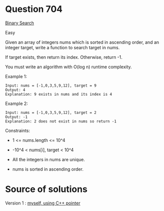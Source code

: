 # Question 704

[Binary Search](https://leetcode.com/problems/binary-search/)

Easy

Given an array of integers nums which is sorted in ascending order, and an integer target, write a function to search target in nums.

If target exists, then return its index. Otherwise, return -1.

You must write an algorithm with O(log n) runtime complexity.

Example 1:

```
Input: nums = [-1,0,3,5,9,12], target = 9
Output: 4
Explanation: 9 exists in nums and its index is 4

```

Example 2:

```
Input: nums = [-1,0,3,5,9,12], target = 2
Output: -1
Explanation: 2 does not exist in nums so return -1

```

Constraints:

- 1 <= nums.length <= 10^4

- -10^4 < nums[i], target < 10^4

- All the integers in nums are unique.

- nums is sorted in ascending order.

# Source of solutions

Version 1 : [myself, using C++ pointer](704_trial01.cpp)
